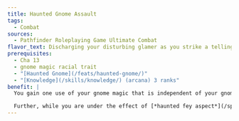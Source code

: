 ```yaml
---
title: Haunted Gnome Assault
tags:
  - Combat
sources:
  - Pathfinder Roleplaying Game Ultimate Combat
flavor_text: Discharging your disturbing glamer as you strike a telling blow, you haunt a foe with lingering fear.
prerequisites:
  - Cha 13
  - gnome magic racial trait
  - "[Haunted Gnome](/feats/haunted-gnome/)"
  - "[Knowledge](/skills/knowledge/) (arcana) 3 ranks"
benefit: |
  You gain one use of your gnome magic that is independent of your gnome magic spell-like abilities. When you wish to cast a gnome magic spell-like ability for which you have no daily uses remaining, you can expend this independent use to do so.

  Further, while you are under the effect of [*haunted fey aspect*](/spells/haunted-fey-aspect/) you can discharge that spell as a free action after you hit an opponent with a charge attack or score a critical hit against an opponent. If you do, that opponent becomes shaken for 1 round.
---
```



